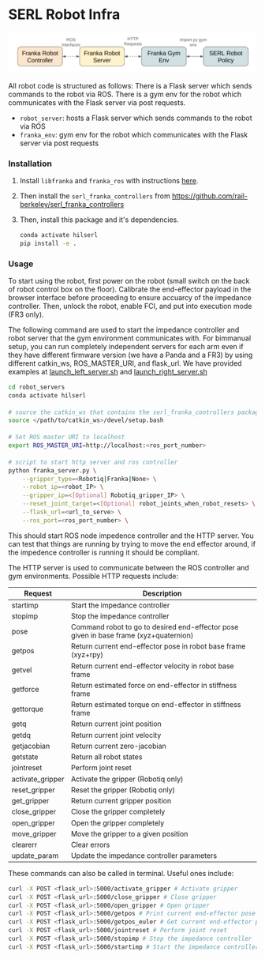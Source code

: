 # SERL Robot Infra
![](../docs/images/robot_infra_interfaces.png)

All robot code is structured as follows:
There is a Flask server which sends commands to the robot via ROS. There is a gym env for the robot which communicates with the Flask server via post requests.

- `robot_server`: hosts a Flask server which sends commands to the robot via ROS
- `franka_env`: gym env for the robot which communicates with the Flask server via post requests


### Installation

1. Install `libfranka` and `franka_ros` with instructions [here](https://frankaemika.github.io/docs/requirements.html).

2. Then install the `serl_franka_controllers` from https://github.com/rail-berkeley/serl_franka_controllers

3. Then, install this package and it's dependencies.
    ```bash
    conda activate hilserl
    pip install -e .
    ```

### Usage
To start using the robot, first power on the robot (small switch on the back of robot control box on the floor). Calibrate the end-effector payload in the browser interface before proceeding to ensure accuarcy of the impedance controller. Then, unlock the robot, enable FCI, and put into execution mode (FR3 only). 

The following command are used to start the impedance controller and robot server that the gym environment communicates with. For bimmanual setup, you can run completely independent servers for each arm even if they have different firmware version (we have a Panda and a FR3) by using different catkin_ws, ROS_MASTER_URI, and flask_url. We have provided examples at [launch_left_server.sh](robot_servers/launch_left_server.sh) and [launch_right_server.sh](robot_servers/launch_right_server.sh)

```bash
cd robot_servers
conda activate hilserl

# source the catkin_ws that contains the serl_franka_controllers package
source </path/to/catkin_ws>/devel/setup.bash

# Set ROS master URI to localhost
export ROS_MASTER_URI=http://localhost:<ros_port_number>

# script to start http server and ros controller
python franka_server.py \
    --gripper_type=<Robotiq|Franka|None> \
    --robot_ip=<robot_IP> \
    --gripper_ip=<[Optional] Robotiq_gripper_IP> \
    --reset_joint_target=<[Optional] robot_joints_when_robot_resets> \
    --flask_url=<url_to_serve> \
    --ros_port=<ros_port_number> \
```

This should start ROS node impedence controller and the HTTP server. You can test that things are running by trying to move the end effector around, if the impedence controller is running it should be compliant.

The HTTP server is used to communicate between the ROS controller and gym environments. Possible HTTP requests include:

| Request | Description |
| --- | --- |
| startimp | Start the impedance controller |
| stopimp | Stop the impedance controller |
| pose | Command robot to go to desired end-effector pose given in base frame (xyz+quaternion) |
| getpos | Return current end-effector pose in robot base frame (xyz+rpy)|
| getvel | Return current end-effector velocity in robot base frame |
| getforce | Return estimated force on end-effector in stiffness frame |
| gettorque | Return estimated torque on end-effector in stiffness frame |
| getq | Return current joint position |
| getdq | Return current joint velocity |
| getjacobian | Return current zero-jacobian |
| getstate | Return all robot states |
| jointreset | Perform joint reset |
| activate_gripper | Activate the gripper (Robotiq only) |
| reset_gripper | Reset the gripper (Robotiq only) |
| get_gripper | Return current gripper position |
| close_gripper | Close the gripper completely |
| open_gripper | Open the gripper completely |
| move_gripper | Move the gripper to a given position |
| clearerr | Clear errors |
| update_param | Update the impedance controller parameters |

These commands can also be called in terminal. Useful ones include:
```bash
curl -X POST <flask_url>:5000/activate_gripper # Activate gripper
curl -X POST <flask_url>:5000/close_gripper # Close gripper
curl -X POST <flask_url>:5000/open_gripper # Open gripper
curl -X POST <flask_url>:5000/getpos # Print current end-effector pose in xyz translation and xyzw quaternions
curl -X POST <flask_url>:5000/getpos_euler # Get current end-effector pose in xyz translation and xyz euler angles
curl -X POST <flask_url>:5000/jointreset # Perform joint reset
curl -X POST <flask_url>:5000/stopimp # Stop the impedance controller
curl -X POST <flask_url>:5000/startimp # Start the impedance controller (**Only run this after stopimp**)
```